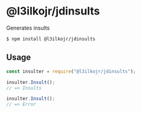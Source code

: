 # @l3ilkojr/jdinsults

Generates insults

```
$ npm install @l3ilkojr/jdinsults
```

## Usage

```js
const insulter = require("@l3ilkojr/jdinsults");

insulter.Insult();
// => Insults

insulter.Insult();
// => Error
```
